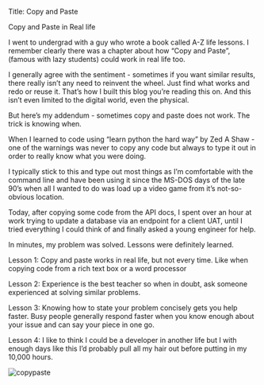 Title: Copy and Paste


Copy and Paste in Real life

I went to undergrad with a guy who wrote a book called A-Z life lessons. I remember clearly there was a chapter about how “Copy and Paste”, (famous with lazy students) could work in real life too.

I generally agree with the sentiment - sometimes if you want similar results, there really isn’t any need to reinvent the wheel. Just find what works and redo or reuse it. That’s how I built this blog you’re reading this on. And this isn’t even limited to the digital world, even the physical.

But here’s my addendum - sometimes copy and paste does not work. The trick is knowing when.

When I learned to code using “learn python the hard way” by Zed A Shaw - one of the warnings was never to copy any code but always to type it out in order to really know what you were doing.
 
I typically stick to this and type out most things as I’m comfortable with the command line and have been using it since the MS-DOS days of the late 90’s when all I wanted to do was load up a video game from it’s not-so-obvious location.

Today, after copying some code from the API docs, I spent over an hour at work trying to update a database via an endpoint for a client UAT, until I tried everything I could think of and finally asked a young engineer for help.

In minutes, my problem was solved. Lessons were definitely learned.

Lesson 1: Copy and paste works in real life, but not every time. Like when copying code from a rich text box or a word processor

Lesson 2: Experience is the best teacher so when in doubt, ask someone experienced at solving similar problems.

Lesson 3: Knowing how to state your problem concisely gets you help faster. Busy people generally respond faster when you know enough about your issue and can say your piece in one go.

Lesson 4: I like to think I could be a developer in another life but I with enough days like this I’d probably pull all my hair out before putting in my 10,000 hours.

![copypaste](../images/copy-paste.png.jpg) 